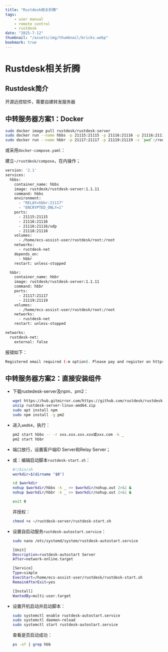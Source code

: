 ```yaml
---
title: "Rustdesk相关折腾"
tags:
    - user manual
    - remote control
    - rustdesk
date: "2025-7-12"
thumbnail: "/assets/img/thumbnail/bricks.webp"
bookmark: true
---
```

# Rustdesk相关折腾
## Rustdesk简介
开源远控软件，需要自建转发服务器
## 中转服务器方案1：Docker

```bash
sudo docker image pull rustdesk/rustdesk-server
sudo docker run --name hbbs -p 21115:21115 -p 21116:21116 -p 21116:21116/udp -p 21118:21118 -v `pwd`:/root -td --net=host rustdesk/rustdesk-server hbbs -r server.bg2fou.top
sudo docker run --name hbbr -p 21117:21117 -p 21119:21119 -v `pwd`:/root -td --net=host rustdesk/rustdesk-server hbbr
```

或采用`docker-compose.yaml`：

建立`~/rustdesk/compose`，在内操作；

```bash
version: '2.1'
services:
  hbbs:
    container_name: hbbs
    image: rustdesk/rustdesk-server:1.1.11
    command: hbbs
    environment:
      - "RELAY=hbbr:21117"
      - "ENCRYPTED_ONLY=1"
    ports:
      - 21115:21115
      - 21116:21116
      - 21116:21116/udp
      - 21118:21118
    volumes:
      - /home/ecs-assist-user/rustdesk/root:/root
    networks:
      - rustdesk-net
    depends_on:
      - hbbr
    restart: unless-stopped

  hbbr:
    container_name: hbbr
    image: rustdesk/rustdesk-server:1.1.11
    command: hbbr
    ports:
      - 21117:21117
      - 21119:21119
    volumes:
      - /home/ecs-assist-user/rustdesk/root:/root
    networks:
      - rustdesk-net
    restart: unless-stopped

networks:
  rustdesk-net:
    external: false
```

报错如下：

```bash
Registered email required (-m option). Please pay and register on https://rustdesk.com/server
```

## 中转服务器方案2：直接安装组件
- 下载rustedesk-server及npm、pm2：

  ```bash
  wget https://hub.gitmirror.com/https://github.com/rustdesk/rustdesk-server/releases/download/1.1.14/rustdesk-server-linux-amd64.zip
  unzip rustdesk-server-linux-amd64.zip
  sudo apt install npm
  sudo npm install -g pm2
  ```
- 进入`amd64`，执行：

  ```bash
  pm2 start hbbs -- -r xxx.xxx.xxx.xxx或xxx.com -k _
  pm2 start hbbr
  ```
- 端口放行，设置客户端ID Server和Relay Server；

- 或：编辑启动脚本`rustdesk-start.sh`：

  ```bash
  #!/bin/sh
  workdir=$(dirname "$0")
  
  cd $workdir
  nohup $workdir/hbbs -k _ >> $workdir/nohup.out 2>&1 &
  nohup $workdir/hbbr -k _ >> $workdir/nohup.out 2>&1 &
  
  exit 0
  ```

  并授权：

  ```bash
  chmod +x ~/rustdesk-server/rustdesk-start.sh
  ```

- 设置自启动服务`rustdesk-autostart.service`：

  ```bash
  sudo nano /etc/systemd/system/rustdesk-autostart.service
  ```

  ```bash
  [Unit]
  Description=rustdesk-autostart Server 
  After=network-online.target
  
  [Service]
  Type=simple
  ExecStart=/home/ecs-assist-user/rustdesk/rustdesk-start.sh
  RemainAfterExit=yes
  
  [Install]
  WantedBy=multi-user.target
  ```

- 设置开机启动并启动脚本：

  ```bash
  sudo systemctl enable rustdesk-autostart.service
  sudo systemctl daemon-reload
  sudo systemctl start rustdesk-autostart.service
  ```

  查看是否启动成功：

  ```bash
  ps -ef | grep hbb
  ```




